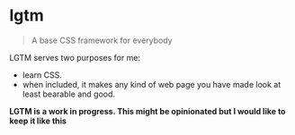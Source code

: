 # lgtm
> A base CSS framework for everybody

LGTM serves two purposes for me:
- learn CSS.
- when included, it makes any kind of web page you have made look at least bearable and good.

**LGTM is a work in progress. This might be opinionated but I would like to keep it like this**
